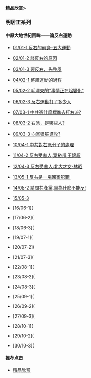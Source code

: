 #### 精品欣赏>

### 明居正系列
#### 中原大地世紀回眸一一論反右運動

- [01/01-1 反右的前身-五大運動](https://youtu.be/xNkS9JgWReI)
- [02/01-2 談反右的原因](https://youtu.be/RsjlkU2-QME)
- [03/01-3 要反右，先整風](https://youtu.be/xpBaFY5y5U8)

- [04/02-1 整風運動的過程](https://youtu.be/yqW_NrY0ELc)
- [05/02-2 毛澤東的"事情正在起變化"](https://youtu.be/FeAKiIWJWIk)
- [06/02-3 反右運動打了多少人](https://youtu.be/h1tV9EZp11w)

- [07/03-1  中共憑什麼標準去打右派?](https://youtu.be/WYG4eQQBKc0)
- [08/03-2 右派，是哪些人?](https://youtu.be/NLLERjFS8ps)
- [09/03-3 向黨猖狂進攻?](https://youtu.be/AsU2f29rGNU)

- [10/04-1 中共對右派分子的處理](https://youtu.be/9elA2Xc5Jbw)
- [11/04-2 反右受害人,粟裕邦,王錦超](https://youtu.be/9aSZWa9pUAU)
- [12/04-3 反右受害人:北大才女-林昭](https://youtu.be/ugXdgDSxDGs)

- [13/05-1 反右是一場國家犯罪!](https://youtu.be/xjauayAn8qg)
- [14/05-2 請問共產黨,黨為什麼不能反!](https://youtu.be/3mV424WjnyU)
- [15/05-3        ](https://youtu.be/pb5ZZCqrC3s)

- [16/06-1](
- [17/06-2](
- [18/06-3](

- [19/07-1](
- [20/07-2](
- [21/07-3](

- [22/08-1](
- [23/08-2](
- [24/08-3](

- [25/09-1](
- [26/09-2](
- [27/09-3](

- [28/10-1](
- [29/10-2](
- [30/10-3](


#### 推荐点击
- [精品欣赏](https://summer200.github.io/content/main)
